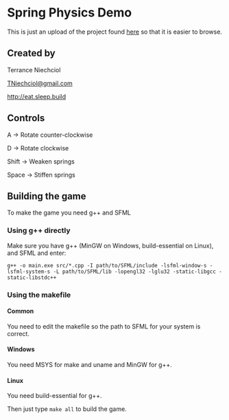 Spring Physics Demo
===================

This is just an upload of the project found [here](http://eat.sleep.build/Projects/SpringPhysics/) so that it is easier to browse.

Created by
----------
Terrance Niechciol

TNiechciol@gmail.com

http://eat.sleep.build

Controls
--------
A       -> Rotate counter-clockwise

D       -> Rotate clockwise

Shift   -> Weaken springs

Space   -> Stiffen springs


Building the game
-----------------
To make the game you need g++ and SFML

### Using g++ directly
Make sure you have g++ (MinGW on Windows, build-essential on Linux), and SFML and enter:
```
g++ -o main.exe src/*.cpp -I path/to/SFML/include -lsfml-window-s -lsfml-system-s -L path/to/SFML/lib -lopengl32 -lglu32 -static-libgcc -static-libstdc++
```

### Using the makefile
#### Common
You need to edit the makefile so the path to SFML for your system is correct.

#### Windows
You need MSYS for make and uname and MinGW for g++.

#### Linux
You need build-essential for g++.

Then just type `make all` to build the game.

